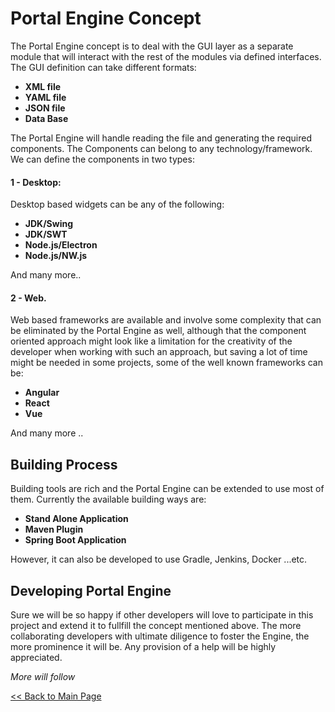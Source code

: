 # Portal Engine Concept
   The Portal Engine concept is to deal with the GUI layer as a separate module that will interact with the rest of the modules via defined interfaces. The GUI definition can take different formats: 
   * **XML file**   
   * **YAML file**
   * **JSON file**
   * **Data Base**

The Portal Engine will handle reading the file and generating the required components. The Components can belong to any technology/framework. We can define the components in two types:

#### 1 - Desktop:
   Desktop based widgets can be any of the following:
   * **JDK/Swing**
   * **JDK/SWT**
   * **Node.js/Electron**
   * **Node.js/NW.js**
  
  And many more..

#### 2 - Web.
   Web based frameworks are available and involve some complexity that can be eliminated by the Portal Engine as well, although that the component oriented approach might look like a limitation for the creativity of the developer when working with such an approach, but saving a lot of time might be needed in some projects, some of the well known frameworks can be:
   * **Angular**
   * **React**
   * **Vue**

   And many more ..

## Building Process
   Building tools are rich and the Portal Engine can be extended to use most of them. Currently the available building ways are:
   * **Stand Alone Application**
   * **Maven Plugin**
   * **Spring Boot Application**
   
   However, it can also be developed to use Gradle, Jenkins, Docker ...etc.

## Developing Portal Engine
   Sure we will be so happy if other developers will love to participate in this project and extend it to fullfill the concept mentioned above. The more collaborating developers with ultimate diligence to foster the Engine, the more prominence it will be. Any provision of a help will be highly appreciated.  

_More will follow_


[<< Back to Main Page](.)


